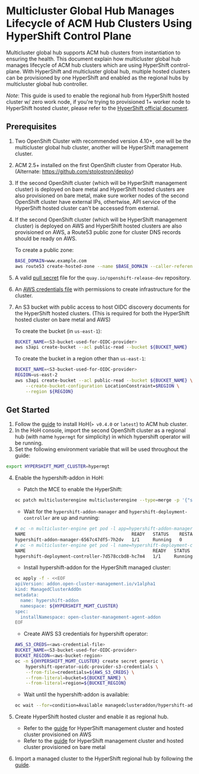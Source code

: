 # Multicluster Global Hub Manages Lifecycle of ACM Hub Clusters Using HyperShift Control Plane

Multicluster global hub supports ACM hub clusters from instantiation to ensuring the health. This document explain how multicluster global hub manages lifecycle of ACM hub clusters which are using HyperShift control-plane. With HyperShift and multicluster global hub, multiple hosted clusters can be provisioned by one HyperShift and enabled as the regional hubs by multicluster global hub controller.

_Note_: This guide is used to enable the regional hub from HyperShift hosted cluster w/ zero work node, if you're trying to provisioned 1+ worker node to HyperShift hosted cluster, please refer to the [HyperShift official document](https://hypershift-docs.netlify.app/).

## Prerequisites

1. Two OpenShift Cluster with recommended version 4.10+, one will be the multicluster global hub cluster, another will be HyperShift management cluster.
2. ACM 2.5+ installed on the first OpenShift cluster from Operator Hub. (Alternate: https://github.com/stolostron/deploy)
3. If the second OpenShift cluster (which will be HyperShift management cluster) is deployed on bare metal and HyperShift hosted clusters are also provisioned on bare metal, make sure worker nodes of the second OpenShift cluster have external IPs, othertwise, API service of the HyperShift hosted cluster can't be accessed from external.
4. If the second OpenShift cluster (which will be HyperShift management cluster) is deployed on AWS and HyperShift hosted clusters are also provisioned on AWS, a Route53 public zone for cluster DNS records should be ready on AWS.

    To create a public zone:

    ```bash
    BASE_DOMAIN=www.example.com
    aws route53 create-hosted-zone --name $BASE_DOMAIN --caller-reference $(whoami)-$(date --rfc-3339=date)
    ```

5. A valid [pull secret](https://cloud.redhat.com/openshift/install/aws/installer-provisioned) file for the `quay.io/openshift-release-dev` repository.
6. An [AWS credentials file](https://docs.aws.amazon.com/cli/latest/userguide/cli-configure-files.html) with permissions to create infrastructure for the cluster.
7. An S3 bucket with public access to host OIDC discovery documents for the HyperShift hosted clusters. (This is required for both the HyperShift hosted cluster on bare metal and AWS)

    To create the bucket (in `us-east-1`):

    ```bash
    BUCKET_NAME=<S3-bucket-used-for-OIDC-provider>
    aws s3api create-bucket --acl public-read --bucket ${BUCKET_NAME}
    ```

    To create the bucket in a region other than `us-east-1`:

    ```bash
    BUCKET_NAME=<S3-bucket-used-for-OIDC-provider>
    REGION=us-east-2
    aws s3api create-bucket --acl public-read --bucket ${BUCKET_NAME} \
        --create-bucket-configuration LocationConstraint=$REGION \
        --region ${REGION}
    ```

## Get Started

1. Follow the [guide](https://github.com/stolostron/multicluster-global-hub/tree/release-2.5/deploy) to install HoH(`> v0.4.0` or `latest`) to ACM hub cluster.
2. In the HoH console, import the second OpenShift cluster as a regional hub (with name `hypermgt` for simplicity) in which hypershift operator will be running.
3. Set the following environment variable that will be used throughout the guide:

```bash
export HYPERSHIFT_MGMT_CLUSTER=hypermgt
```

4. Enable the hypershift-addon in HoH:

   - Patch the MCE to enable the HyperShift:

    ```bash
    oc patch multiclusterengine multiclusterengine --type=merge -p '{"spec":{"overrides":{"components":[{"name":"hypershift-preview","enabled": true}]}}}'
    ```

    - Wait for the `hypershift-addon-manager` and `hypershift-deployment-controller` are up and running:

    ```bash
    # oc -n multicluster-engine get pod -l app=hypershift-addon-manager
    NAME                                        READY   STATUS    RESTARTS   AGE
    hypershift-addon-manager-6567c47df5-7h2dv   1/1     Running   0          1m
    # oc -n multicluster-engine get pod -l name=hypershift-deployment-controller
    NAME                                                READY   STATUS    RESTARTS   AGE
    hypershift-deployment-controller-7d578ccbd8-hc7m4   1/1     Running   0          1m
    ```

    - Install hypershift-addon for the HyperShift managed cluster:

    ```bash
    oc apply -f - <<EOF
    apiVersion: addon.open-cluster-management.io/v1alpha1
    kind: ManagedClusterAddOn
    metadata:
      name: hypershift-addon
      namespace: ${HYPERSHIFT_MGMT_CLUSTER}
    spec:
      installNamespace: open-cluster-management-agent-addon
    EOF
    ```

    - Create AWS S3 credentials for hypershift operator:

    ```bash
    AWS_S3_CREDS=<aws-credential-file>
    BUCKET_NAME=<S3-bucket-used-for-OIDC-provider>
    BUCKET_REGION=<aws-bucket-region>
    oc -n ${HYPERSHIFT_MGMT_CLUSTER} create secret generic \
        hypershift-operator-oidc-provider-s3-credentials \
        --from-file=credentials=${AWS_S3_CREDS} \
        --from-literal=bucket=${BUCKET_NAME} \
        --from-literal=region=${BUCKET_REGION}
    ```

    - Wait until the hypershift-addon is available:

    ```bash
    oc wait --for=condition=Available managedclusteraddon/hypershift-addon -n ${HYPERSHIFT_MGMT_CLUSTER} --timeout=600s
    ```

5. Create HyperShift hosted cluster and enable it as regional hub.

    - Refer to the [guide](./hypershift-aws.md) for HyperShift management cluster and hosted cluster provisioned on AWS
    - Refer to the [guide](./hypershift-bm.md) for HyperShift management cluster and hosted cluster provisioned on bare metal

6. Import a managed cluster to the HyperShift regional hub by following the [guide](./hypershift-regionalhub-import-cluster.md).
